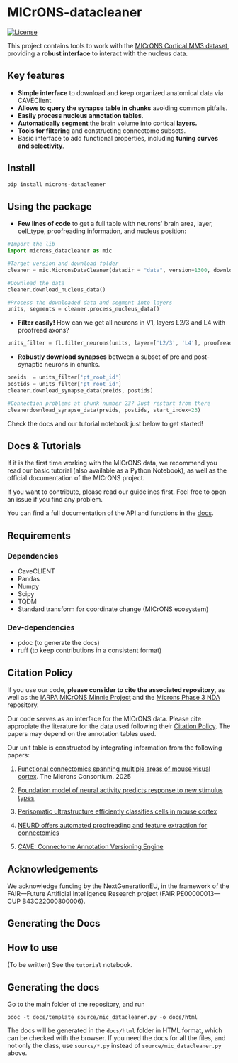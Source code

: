 # MICrONS-datacleaner

[![License](https://badgen.net/#github/license/margheritapremi/MICrONS-datacleaner)](https://badgen.net/#github/license/margheritapremi/MICrONS-datacleaner)

This project contains tools to work with the [MICrONS Cortical MM3 dataset](https://www.microns-explorer.org/cortical-mm3), providing a **robust interface** to interact with the nucleus data. 

## Key features 

- **Simple interface** to download and keep organized anatomical data via CAVEClient. 
- **Allows to query the synapse table in chunks** avoiding common pitfalls. 
- **Easily process nucleus annotation tables**. 
- **Automatically segment** the brain volume into cortical **layers.**
- **Tools for filtering** and constructing connectome subsets. 
- Basic interface to add functional properties, including **tuning curves and selectivity**. 

## Install

```bash
pip install microns-datacleaner
```

## Using the package

- **Few lines of code** to get a full table with neurons' brain area, layer, cell_type, proofreading information, and nucleus position:

```python
#Import the lib
import microns_datacleaner as mic

#Target version and download folder
cleaner = mic.MicronsDataCleaner(datadir = "data", version=1300, download_policy='minimum') 

#Download the data
cleaner.download_nucleus_data()

#Process the downloaded data and segment into layers
units, segments = cleaner.process_nucleus_data()
```

- **Filter easily!** How can we get all neurons in V1, layers L2/3 and L4 with proofread axons?

```python
units_filter = fl.filter_neurons(units, layer=['L2/3', 'L4'], proofread='ax_clean', brain_area='V1')
```

- **Robustly download synapses** between a subset of pre and post-synaptic neurons in chunks. 

```python
preids  = units_filter['pt_root_id']
postids = units_filter['pt_root_id']
cleaner.download_synapse_data(preids, postids)

#Connection problems at chunk number 23? Just restart from there
cleanerdownload_synapse_data(preids, postids, start_index=23)
```

Check the docs and our tutorial notebook just below to get started!


## Docs & Tutorials

If it is the first time working with the MICrONS data, we recommend you read our basic tutorial (also available as a Python Notebook), as well as the official documentation of the MICrONS project.  

If you want to contribute, please read our guidelines first. Feel free to open an issue if you find any problem.  

You can find a full documentation of the API and functions in the [docs](LINK). 


## Requirements 

### Dependencies 

- CaveCLIENT
- Pandas
- Numpy
- Scipy
- TQDM
- Standard transform for coordinate change (MICrONS ecosystem)

### Dev-dependencies 

- pdoc (to generate the docs)
- ruff (to keep contributions in a consistent format)



## Citation Policy 

If you use our code, **please consider to cite the associated repository,** as well as the [IARPA MICrONS Minnie Project](https://doi.org/10.60533/BOSS-2021-T0SY) and the [Microns Phase 3 NDA](https://github.com/cajal/microns_phase3_nda) repository. 

Our code serves as an interface for the MICrONS data. Please cite appropiate the literature for the data used following their [Citation Policy](LINK). The papers may depend on the annotation tables used.

Our unit table is constructed by integrating information from the following papers:

1. [Functional connectomics spanning multiple areas of mouse visual cortex](https://doi.org/10.1038/s41586-025-08790-w). The Microns Consortium. 2025 

2. [Foundation model of neural activity predicts response to new stimulus types](https://doi.org/10.1038/s41586-025-08829-y)

3. [Perisomatic ultrastructure efficiently classifies cells in mouse cortex](http://doi.org/10.1038/s41586-024-07765-7)

4. [NEURD offers automated proofreading and feature extraction for connectomics](https://doi.org/)

5. [CAVE: Connectome Annotation Versioning Engine](https://doi.org/10.1038/s41592-024-02426-z)

## Acknowledgements

We acknowledge funding by the NextGenerationEU, in the framework of the FAIR—Future Artificial Intelligence Research project (FAIR PE00000013—CUP B43C22000800006). 


## Generating the Docs 

## How to use 

(To be written)
See the `tutorial` notebook.

## Generating the docs

Go to the main folder of the repository, and run

```
pdoc -t docs/template source/mic_datacleaner.py -o docs/html
```

The docs will be generated in the `docs/html` folder in HTML format, which can be checked with the browser. If you need the docs for all the files, and not only the class, use `source/*.py` instead of `source/mic_datacleaner.py` above.


